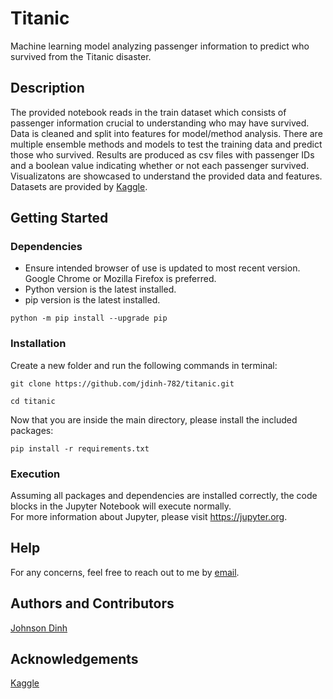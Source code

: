 # Titanic
Machine learning model analyzing passenger information to predict who survived from the Titanic disaster.

## Description
The provided notebook reads in the train dataset which consists of passenger information crucial to understanding who may have survived. Data is cleaned and split into features for model/method analysis. There are multiple ensemble methods and models to test the training data and predict those who survived. Results are produced as csv files with passenger IDs and a boolean value indicating whether or not each passenger survived. Visualizatons are showcased to understand the provided data and features. Datasets are provided by [Kaggle](https://www.kaggle.com/c/titanic).

## Getting Started
### Dependencies
* Ensure intended browser of use is updated to most recent version. Google Chrome or Mozilla Firefox is preferred.
* Python version is the latest installed.
* pip version is the latest installed.
```
python -m pip install --upgrade pip
```

### Installation
Create a new folder and run the following commands in terminal:
``` 
git clone https://github.com/jdinh-782/titanic.git

cd titanic 
```

Now that you are inside the main directory, please install the included packages:
```
pip install -r requirements.txt
```

### Execution
Assuming all packages and dependencies are installed correctly, the code blocks in the Jupyter Notebook will execute normally. <br>
For more information about Jupyter, please visit https://jupyter.org.

## Help
For any concerns, feel free to reach out to me by [email](jdinh782@gmail.com).

## Authors and Contributors
[Johnson Dinh](https://www.linkedin.com/in/johnson-dinh/) <br>

## Acknowledgements
[Kaggle](https://www.kaggle.com/)


